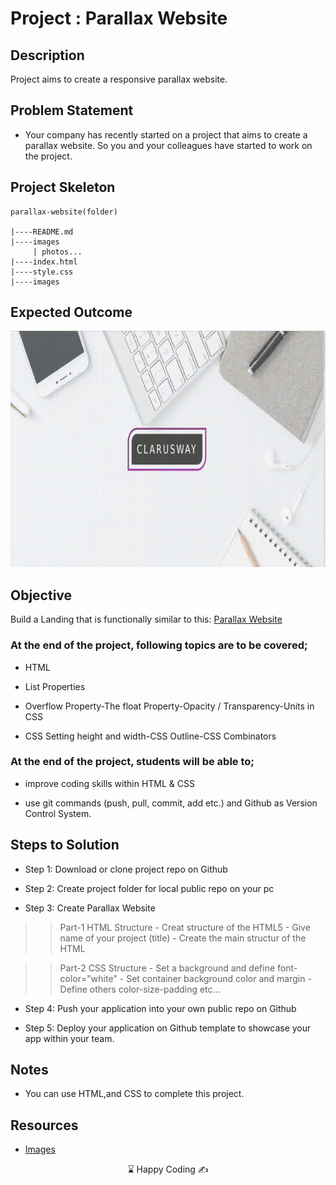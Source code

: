 

# Project : Parallax Website 

## Description
Project aims to create a responsive parallax website.

## Problem Statement

- Your company has recently started on a project that aims to create a parallax website. So you and your colleagues have started to work on the project.

## Project Skeleton 

```
parallax-website(folder)

|----README.md                   
|----images      
     | photos...
|----index.html  
|----style.css   
|----images
```

## Expected Outcome

<a href="https://bavi-boop.github.io/parallax-website/"><a></a>![](Project_003_.gif)</a>

## Objective

Build a Landing that is functionally similar to this: [Parallax Website](https://mark-mad.github.io/parallax-website/)

### At the end of the project, following topics are to be covered;

- HTML 

- List Properties

- Overflow Property-The float Property-Opacity / Transparency-Units in CSS

- CSS Setting height and width-CSS Outline-CSS Combinators


### At the end of the project, students will be able to;

- improve coding skills within HTML & CSS

- use git commands (push, pull, commit, add etc.) and Github as Version Control System.

## Steps to Solution
  
- Step 1: Download or clone project repo on Github 

- Step 2: Create project folder for local public repo on your pc

- Step 3: Create Parallax Website

>>Part-1 HTML Structure
	- Creat structure of the HTML5
	- Give name of your project (title)
	- Create the main structur of the HTML

>>Part-2 CSS Structure
	- Set a background and define font-color="white"
	- Set container background color and margin
	- Define others color-size-padding etc...
	
- Step 4: Push your application into your own public repo on Github

- Step 5: Deploy your application on Github template to showcase your app within your team.

## Notes

- You can use HTML,and CSS to complete this project.

## Resources

-  [Images](./img)


<center> ⌛ Happy Coding  ✍ </center>

